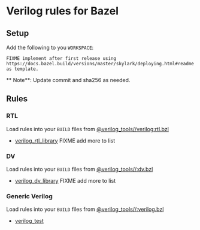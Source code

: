 # Verilog rules for Bazel

## Setup
                                                                                                  
Add the following to you `WORKSPACE`:

```skylark                                                                                                                                             |      #     source env/env.sh                  
FIXME implement after first release using https://docs.bazel.build/versions/master/skylark/deploying.html#readme as template.
```

** Note**: Update commit and sha256 as needed.

## Rules

### RTL
Load rules into your `BUILD` files from [@verilog_tools//verilog:rtl.bzl](verilog/rtl.bzl)

- [verilog_rtl_library](docs/rtl.md#verilog_rtl_library)
FIXME add more to list


### DV
Load rules into your `BUILD` files from [@verilog_tools//:dv.bzl](dv.bzl)

- [verilog_dv_library](docs/dv.md#verilog_dv_library)
FIXME add more to list


### Generic Verilog
Load rules into your `BUILD` files from [@verilog_tools//:verilog.bzl](verilog.bzl)

- [verilog_test](docs/verilog.md#verilog_test)
